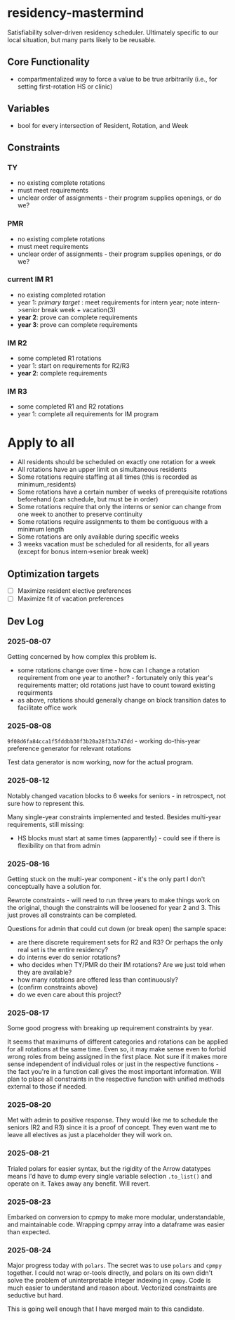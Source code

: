 # residency-mastermind

Satisfiability solver-driven residency scheduler. Ultimately specific to our local situation, but many parts likely to
be reusable.

## Core Functionality

- compartmentalized way to force a value to be true arbitrarily (i.e., for setting first-rotation HS or clinic)

## Variables

- bool for every intersection of Resident, Rotation, and Week

## Constraints

### TY

- no existing complete rotations
- must meet requirements
- unclear order of assignments - their program supplies openings, or do we?

### PMR

- no existing complete rotations
- must meet requirements
- unclear order of assignments - their program supplies openings, or do we?

### current IM R1

- no existing completed rotation
- year 1: *primary target* : meet requirements for intern year; note intern->senior break week + vacation(3)
- **year 2**: prove can complete requirements
- **year 3**: prove can complete requirements

### IM R2

- some completed R1 rotations
- year 1: start on requirements for R2/R3
- **year 2**: complete requirements

### IM R3

- some completed R1 and R2 rotations
- year 1: complete all requirements for IM program

# Apply to all

- All residents should be scheduled on exactly one rotation for a week
- All rotations have an upper limit on simultaneous residents
- Some rotations require staffing at all times (this is recorded as minimum_residents)
- Some rotations have a certain number of weeks of prerequisite rotations beforehand (can schedule, but must be in
  order)
- Some rotations require that only the interns or senior can change from one week to another to preserve continuity
- Some rotations require assignments to them be contiguous with a minimum length
- Some rotations are only available during specific weeks
- 3 weeks vacation must be scheduled for all residents, for all years (except for bonus intern->senior break week)

## Optimization targets

- [ ] Maximize resident elective preferences
- [ ] Maximize fit of vacation preferences

## Dev Log

### 2025-08-07

Getting concerned by how complex this problem is.

- some rotations change over time - how can I change a rotation requirement from one year to another? - fortunately only
  this year's requirements matter; old rotations just have to count toward existing requirments
- as above, rotations should generally change on block transition dates to facilitate office work

### 2025-08-08

`9f08d6fa84cca1f5fddbb30f3b20a28f33a747dd` - working do-this-year preference generator for relevant rotations

Test data generator is now working, now for the actual program.

### 2025-08-12

Notably changed vacation blocks to 6 weeks for seniors - in retrospect, not sure how to represent this.

Many single-year constraints implemented and tested. Besides multi-year requirements, still missing:

- HS blocks must start at same times (apparently) - could see if there is flexibility on that from admin

### 2025-08-16

Getting stuck on the multi-year component - it's the only part I don't conceptually have a solution for.

Rewrote constraints - will need to run three years to make things work on the original, though the constraints will be
loosened for year 2 and 3. This just proves all constraints can be completed.

Questions for admin that could cut down (or break open) the sample space:

- are there discrete requirement sets for R2 and R3? Or perhaps the only real set is the entire residency?
- do interns ever do senior rotations?
- who decides when TY/PMR do their IM rotations? Are we just told when they are available?
- how many rotations are offered less than continuously?
- (confirm constraints above)
- do we even care about this project?

### 2025-08-17

Some good progress with breaking up requirement constraints by year.

It seems that maximums of different categories and rotations can be applied for all rotations at the same time. Even so,
it may make sense even to forbid wrong roles from being assigned in the first place. Not sure if it makes more sense
independent of individual roles or just in the respective functions - the fact you're in a function call gives the most
important information. Will plan to place all constraints in the respective function with unified methods external to
those if needed.

### 2025-08-20

Met with admin to positive response. They would like me to schedule the seniors (R2 and R3) since it is a proof of
concept. They even want me to leave all electives as just a placeholder they will work on.

### 2025-08-21

Trialed polars for easier syntax, but the rigidity of the Arrow datatypes means I'd have to dump every single variable
selection `.to_list()` and operate on it. Takes away any benefit. Will revert.

### 2025-08-23

Embarked on conversion to cpmpy to make more modular, understandable, and maintainable code. Wrapping cpmpy array into a
dataframe was easier than expected.

### 2025-08-24

Major progress today with `polars`. The secret was to use `polars` and `cpmpy` together. I could not wrap or-tools
directly, and polars on its own didn't solve the problem of uninterpretable integer indexing in `cpmpy`. Code is much
easier to understand and reason about. Vectorized constraints are seductive but hard.

This is going well enough that I have merged main to this candidate.